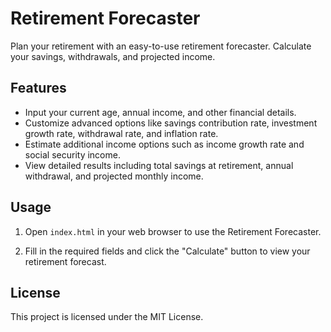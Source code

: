 # Retirement Forecaster

Plan your retirement with an easy-to-use retirement forecaster. Calculate your savings, withdrawals, and projected income.

## Features

- Input your current age, annual income, and other financial details.
- Customize advanced options like savings contribution rate, investment growth rate, withdrawal rate, and inflation rate.
- Estimate additional income options such as income growth rate and social security income.
- View detailed results including total savings at retirement, annual withdrawal, and projected monthly income.

## Usage

1. Open `index.html` in your web browser to use the Retirement Forecaster.

2. Fill in the required fields and click the "Calculate" button to view your retirement forecast.

## License

This project is licensed under the MIT License.
